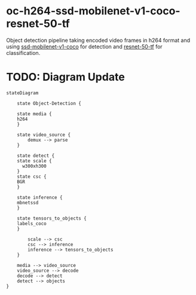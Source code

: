 # oc-h264-ssd-mobilenet-v1-coco-resnet-50-tf

Object detection pipeline taking encoded video frames in h264 format and using [ssd-mobilenet-v1-coco]() for detection and [resnet-50-tf]() for classification.

# TODO: Diagram Update

```mermaid
stateDiagram
 
    state Object-Detection {
  
    state media {
    h264
    }

    state video_source {
		demux --> parse 
    }
   
    state detect {
    state scale {
      w300xh300
    }
    state csc {
    BGR
    }

    state inference {
    mbnetssd
    }

    state tensors_to_objects {
    labels_coco
    }

		scale --> csc
		csc --> inference
		inference --> tensors_to_objects
    }
    
    media --> video_source
    video_source --> decode
    decode --> detect
    detect --> objects
} 
```
